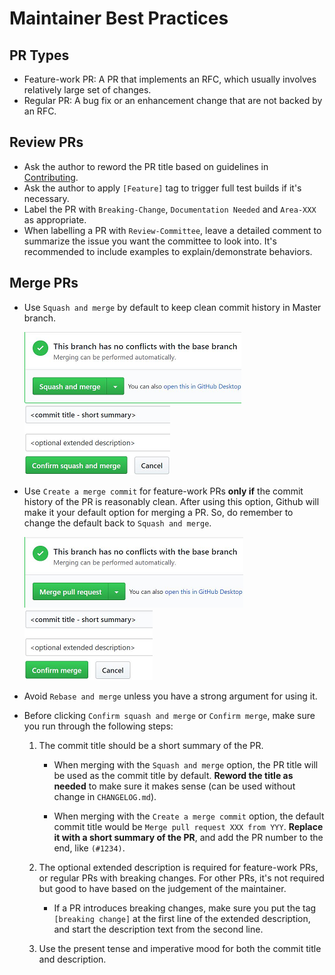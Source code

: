 # Maintainer Best Practices

## PR Types

- Feature-work PR: A PR that implements an RFC, which usually involves relatively large set of changes.
- Regular PR: A bug fix or an enhancement change that are not backed by an RFC.

## Review PRs

- Ask the author to reword the PR title based on guidelines in [Contributing](../../.github/CONTRIBUTING.md).
- Ask the author to apply `[Feature]` tag to trigger full test builds if it's necessary.
- Label the PR with `Breaking-Change`, `Documentation Needed` and `Area-XXX` as appropriate.
- When labelling a PR with `Review-Committee`, leave a detailed comment to summarize the issue you want the committee to look into.
  It's recommended to include examples to explain/demonstrate behaviors.

## Merge PRs

- Use `Squash and merge` by default to keep clean commit history in Master branch.

  ![](./Images/squash-merge.png)&nbsp;&nbsp;&nbsp;&nbsp;![](./Images/squash-confirm.png)

- Use `Create a merge commit` for feature-work PRs **only if** the commit history of the PR is reasonably clean.
  After using this option, Github will make it your default option for merging a PR.
  So, do remember to change the default back to `Squash and merge`.

  ![](./Images/merge-commit.png)&nbsp;&nbsp;&nbsp;&nbsp;![](./Images/merge-commit-confirm.png)

- Avoid `Rebase and merge` unless you have a strong argument for using it.

- Before clicking `Confirm squash and merge` or `Confirm merge`,
  make sure you run through the following steps:

  1. The commit title should be a short summary of the PR.

     - When merging with the `Squash and merge` option,
       the PR title will be used as the commit title by default.
       **Reword the title as needed** to make sure it makes sense (can be used without change in `CHANGELOG.md`).

     - When merging with the `Create a merge commit` option,
       the default commit title would be `Merge pull request XXX from YYY`.
       **Replace it with a short summary of the PR**, and add the PR number to the end, like `(#1234)`.

  1. The optional extended description is required for feature-work PRs, or regular PRs with breaking changes.
     For other PRs, it's not required but good to have based on the judgement of the maintainer.

     - If a PR introduces breaking changes,
       make sure you put the tag `[breaking change]` at the first line of the extended description,
       and start the description text from the second line.

  1. Use the present tense and imperative mood for both the commit title and description.

